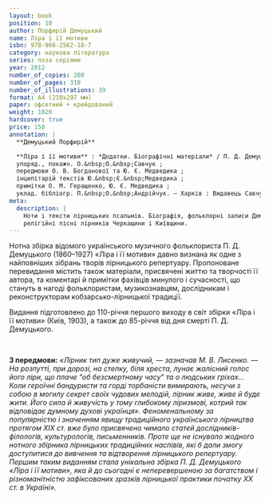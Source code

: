 ```yaml
---
layout: book
position: 10
author: Порфирій Демуцький
name: Ліра і її мотиви
isbn: 978-966-2562-18-7
category: наукова література
series: поза серіями
year: 2012
number_of_copies: 200
number_of_pages: 310
number_of_illustrations: 39
format: А4 (210х297 мм)
paper: офсетний + крейдований
weight: 1020
hardcover: true
price: 150
annotation: |
  **Демуцький Порфирій**

  **Ліра і її мотиви** : *Додатки. Біографічні матеріали* / П. Д. Демуцький ;
  упоряд., покажч. О.&nbsp;О.&nbsp;Савчук ;
  передмови О. В. Богданової та Ю. Є. Медведика ;
  інципітарій текстів Ю.&nbsp;Є.&nbsp;Медведика ;
  примітки О. М. Геращенко, Ю. Є. Медведика ;
  уклад. бібліогр. П.&nbsp;О.&nbsp;Андрійчук. — Харків : Видавець Савчук О. О., 2012. — 310 с. ; 39 іл.
meta:
  description: |
    Ноти і тексти лірницьких псальмів. Біографія, фольклорні записи Демуцького. Конструкція колісної ліри,
    релігійні пісні лірників Черкащини і Київщини.
---
```


Нотна збірка відомого українського музичного фольклориста П. Д. Демуцького (1860–1927) «Ліра і її мотиви»
давно визнана як одне з найповніших зібрань творів лірницького репертуару. Пропоноване перевидання містить
також матеріали, присвячені життю та творчості її автора, та коментарі й примітки фахівців минулого і
сучасності, що стануть в нагоді фольклористам, музикознавцям, дослідникам і реконструкторам
кобзарсько-лірницької традиції.

Видання підготовлено до 110-річчя першого виходу в світ збірки «Ліра і її мотиви» (Київ, 1903), а також
до 85-річчя від дня смерті П. Д. Демуцького.

&nbsp;
&nbsp;




**З передмови:** *«Лірник тип дуже живучий, — зазначав М. В. Лисенко. — На розпутті, при дорозі, на
степку, біля хреста, лунає жалісний голос його ліри, що плаче "об безсмертному часу" та о людських гріхах... Коли героїчні бандуристи та горді торбаністи вимирають, несучи з собою в могилу секрет своїх чудових мелодій, лірник живе, живе й буде жити. Його сила й живучість у тому глибокому ліризмові, котрий так відповідає думному духові українця».
Феноменальному за популярністю і значенням явищу традиційного українського лірництва протягом ХІХ ст. вже було присвячено чимало статей дослідників-філологів, культурологів, письменників. Проте ще не існувало жодного нотного збірника лірницьких традиційних наспівів, які б дали змогу доступитися до вивчення та відтворення лірницького репертуару. Першим таким виданням стала унікальна збірка П. Д. Демуцького «Ліра і її мотиви», яка й до сьогодні є неперевершеною за багатством і різноманітністю зафіксованих зразків лірницької практики початку ХХ ст. в Україні».*
